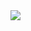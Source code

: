   <a href="https://skillicons.dev">
    <img src="https://skillicons.dev/icons?i=py,js,html,css,cs,ps,ai,pr,ae" align="center"/>
</p>
